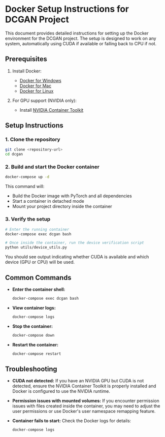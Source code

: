 # Docker Setup Instructions for DCGAN Project

This document provides detailed instructions for setting up the Docker environment for the DCGAN project. The setup is designed to work on any system, automatically using CUDA if available or falling back to CPU if not.

## Prerequisites

1. Install Docker:
   - [Docker for Windows](https://docs.docker.com/desktop/install/windows-install/)
   - [Docker for Mac](https://docs.docker.com/desktop/install/mac-install/)
   - [Docker for Linux](https://docs.docker.com/engine/install/)

2. For GPU support (NVIDIA only):
   - Install [NVIDIA Container Toolkit](https://docs.nvidia.com/datacenter/cloud-native/container-toolkit/install-guide.html)

## Setup Instructions

### 1. Clone the repository

```bash
git clone <repository-url>
cd dcgan
```

### 2. Build and start the Docker container

```bash
docker-compose up -d
```

This command will:
- Build the Docker image with PyTorch and all dependencies
- Start a container in detached mode
- Mount your project directory inside the container

### 3. Verify the setup

```bash
# Enter the running container
docker-compose exec dcgan bash

# Once inside the container, run the device verification script
python utils/device_utils.py
```

You should see output indicating whether CUDA is available and which device (GPU or CPU) will be used.

## Common Commands

- **Enter the container shell:**
  ```bash
  docker-compose exec dcgan bash
  ```

- **View container logs:**
  ```bash
  docker-compose logs
  ```

- **Stop the container:**
  ```bash
  docker-compose down
  ```

- **Restart the container:**
  ```bash
  docker-compose restart
  ```

## Troubleshooting

- **CUDA not detected:** If you have an NVIDIA GPU but CUDA is not detected, ensure the NVIDIA Container Toolkit is properly installed and Docker is configured to use the NVIDIA runtime.

- **Permission issues with mounted volumes:** If you encounter permission issues with files created inside the container, you may need to adjust the user permissions or use Docker's user namespace remapping feature.

- **Container fails to start:** Check the Docker logs for details:
  ```bash
  docker-compose logs
  ```
